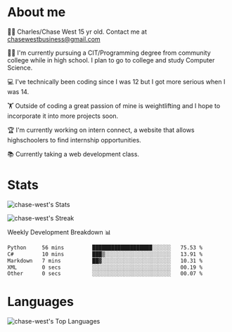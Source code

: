 # About me
🙋‍♂️ Charles/Chase West 15 yr old. Contact me at chasewestbusiness@gmail.com

👨‍🎓 I'm currently pursuing a CIT/Programming degree from community college
while in high school. I plan to go to college and study Computer Science. 

💻 I've technically been coding since I was 12 but
I got more serious when I was 14. 

🏋️ Outside of coding a great passion of mine is weightlifting
and I hope to incorporate it into more projects soon.

🏆 I'm currently working on intern connect, a website that allows highschoolers to find internship opportunities. 

📚 Currently taking a web development class. 

# Stats 

![chase-west's Stats](https://github-readme-stats.vercel.app/api?username=chase-west&theme=prussian&show_icons=true&hide_border=false&count_private=true)


![chase-west's Streak](https://github-readme-streak-stats.herokuapp.com/?user=chase-west&theme=prussian&hide_border=false)

Weekly Development Breakdown 📊
<!--START_SECTION:waka-->

```txt
Python     56 mins         ███████████████████░░░░░░   75.53 %
C#         10 mins         ███▒░░░░░░░░░░░░░░░░░░░░░   13.91 %
Markdown   7 mins          ██▓░░░░░░░░░░░░░░░░░░░░░░   10.31 %
XML        0 secs          ░░░░░░░░░░░░░░░░░░░░░░░░░   00.19 %
Other      0 secs          ░░░░░░░░░░░░░░░░░░░░░░░░░   00.07 %
```

<!--END_SECTION:waka-->


# Languages 
![chase-west's Top Languages](https://github-readme-stats.vercel.app/api/top-langs/?username=chase-west&theme=prussian&show_icons=true&hide_border=false&layout=compact)


